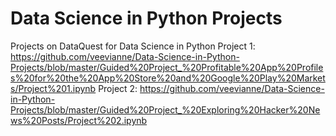 # Data Science in Python Projects
 Projects on DataQuest for Data Science in Python
Project 1: https://github.com/veevianne/Data-Science-in-Python-Projects/blob/master/Guided%20Project_%20Profitable%20App%20Profiles%20for%20the%20App%20Store%20and%20Google%20Play%20Markets/Project%201.ipynb
Project 2: https://github.com/veevianne/Data-Science-in-Python-Projects/blob/master/Guided%20Project_%20Exploring%20Hacker%20News%20Posts/Project%202.ipynb
